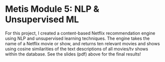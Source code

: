 # Metis Module 5: NLP & Unsupervised ML

For this project, I created a content-based Netflix recommendation engine using NLP and unsupervised learning techniques. 
The engine takes the name of a Netflix movie or show, and returns ten relevant movies and shows using cosine similarities of the text descriptions of all movies/tv shows within the database. See the slides (pdf) above for the final results! 
